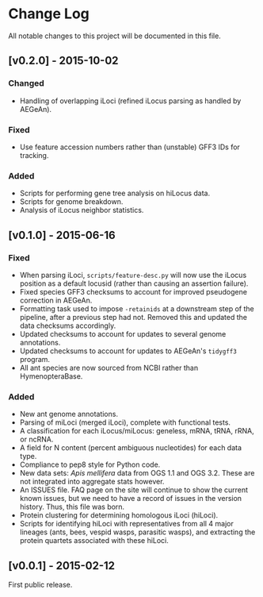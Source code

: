 # Change Log

All notable changes to this project will be documented in this file.

## [v0.2.0] - 2015-10-02

### Changed
- Handling of overlapping iLoci (refined iLocus parsing as handled by AEGeAn).

### Fixed
- Use feature accession numbers rather than (unstable) GFF3 IDs for tracking.

### Added
- Scripts for performing gene tree analysis on hiLocus data.
- Scripts for genome breakdown.
- Analysis of iLocus neighbor statistics.

## [v0.1.0] - 2015-06-16
### Fixed
- When parsing iLoci, `scripts/feature-desc.py` will now use the iLocus position
  as a default locusid (rather than causing an assertion failure).
- Fixed species GFF3 checksums to account for improved pseudogene correction in
  AEGeAn.
- Formatting task used to impose `-retainids` at a downstream step of the
  pipeline, after a previous step had not. Removed this and updated the data
  checksums accordingly.
- Updated checksums to account for updates to several genome annotations.
- Updated checksums to account for updates to AEGeAn's `tidygff3` program.
- All ant species are now sourced from NCBI rather than HymenopteraBase.

### Added
- New ant genome annotations.
- Parsing of miLoci (merged iLoci), complete with functional tests.
- A classification for each iLocus/miLocus: geneless, mRNA, tRNA, rRNA, or
  ncRNA.
- A field for N content (percent ambiguous nucleotides) for each data type.
- Compliance to pep8 style for Python code.
- New data sets: *Apis mellifera* data from OGS 1.1 and OGS 3.2. These are not
  integrated into aggregate stats however.
- An ISSUES file. FAQ page on the site will continue to show the current known
  issues, but we need to have a record of issues in the version history. Thus,
  this file was born.
- Protein clustering for determining homologous iLoci (hiLoci).
- Scripts for identifying hiLoci with representatives from all 4 major lineages
  (ants, bees, vespid wasps, parasitic wasps), and extracting the protein
  quartets associated with these hiLoci.

## [v0.0.1] - 2015-02-12

First public release.
